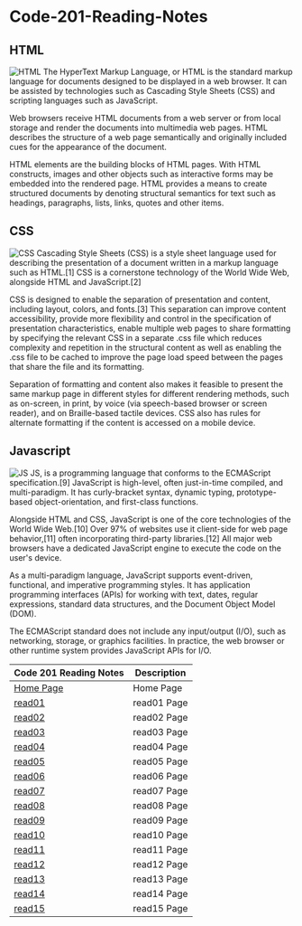 # Code-201-Reading-Notes
## HTML
![HTML](https://e3arabi.com/wp-content/uploads/2021/03/html-1.jpg)
The HyperText Markup Language, or HTML is the standard markup language for documents designed to be displayed in a web browser. It can be assisted by technologies such as Cascading Style Sheets (CSS) and scripting languages such as JavaScript.

Web browsers receive HTML documents from a web server or from local storage and render the documents into multimedia web pages. HTML describes the structure of a web page semantically and originally included cues for the appearance of the document.

HTML elements are the building blocks of HTML pages. With HTML constructs, images and other objects such as interactive forms may be embedded into the rendered page. HTML provides a means to create structured documents by denoting structural semantics for text such as headings, paragraphs, lists, links, quotes and other items. 

## CSS 
![CSS](https://www.w3docs.com/uploads/media/default/0001/05/6d07a36ebe6d55273b39440f2391f1d7e6d4092a.png)
Cascading Style Sheets (CSS) is a style sheet language used for describing the presentation of a document written in a markup language such as HTML.[1] CSS is a cornerstone technology of the World Wide Web, alongside HTML and JavaScript.[2]

CSS is designed to enable the separation of presentation and content, including layout, colors, and fonts.[3] This separation can improve content accessibility, provide more flexibility and control in the specification of presentation characteristics, enable multiple web pages to share formatting by specifying the relevant CSS in a separate .css file which reduces complexity and repetition in the structural content as well as enabling the .css file to be cached to improve the page load speed between the pages that share the file and its formatting.

Separation of formatting and content also makes it feasible to present the same markup page in different styles for different rendering methods, such as on-screen, in print, by voice (via speech-based browser or screen reader), and on Braille-based tactile devices. CSS also has rules for alternate formatting if the content is accessed on a mobile device.

## Javascript
![JS](https://3.bp.blogspot.com/-tfdMQH1Kszg/XD-diQnmSuI/AAAAAAAAMCg/ZQyeDQIaxrQYMJX_bqExOGOKtQQJ3M0wgCLcBGAs/s1600/%25D9%2584%25D8%25BA%25D8%25A9%2B%25D8%25AC%25D8%25A7%25D9%2581%25D8%25A7%2B%25D8%25B3%25D9%2583%25D8%25B1%25D9%258A%25D8%25A8%25D8%25AA%2BJavaScript.png)
 JS, is a programming language that conforms to the ECMAScript specification.[9] JavaScript is high-level, often just-in-time compiled, and multi-paradigm. It has curly-bracket syntax, dynamic typing, prototype-based object-orientation, and first-class functions.

Alongside HTML and CSS, JavaScript is one of the core technologies of the World Wide Web.[10] Over 97% of websites use it client-side for web page behavior,[11] often incorporating third-party libraries.[12] All major web browsers have a dedicated JavaScript engine to execute the code on the user's device.

As a multi-paradigm language, JavaScript supports event-driven, functional, and imperative programming styles. It has application programming interfaces (APIs) for working with text, dates, regular expressions, standard data structures, and the Document Object Model (DOM).

The ECMAScript standard does not include any input/output (I/O), such as networking, storage, or graphics facilities. In practice, the web browser or other runtime system provides JavaScript APIs for I/O.





| Code 201 Reading Notes                                                             | Description |
| -----------                                                                        | ----------- |
| [Home Page](https://github.com/HadeelAlshaer94/Code-201-Reading-Notes/edit/main/README.md)      | Home Page         |
| [read01](https://hadeelalshaee94.github.io/reading-notes/read01)                   | read01 Page       |
| [read02](https://hadeelalshaee94.github.io/reading-notes/read02)                   | read02 Page       |
| [read03](https://hadeelalshaee94.github.io/reading-notes/read03)                   | read03 Page       |
| [read04](https://hadeelalshaee94.github.io/reading-notes/read04)                   | read04 Page       |
| [read05](https://hadeelalshaee94.github.io/reading-notes/read05)                   | read05 Page       |
| [read06](https://hadeelalshaee94.github.io/reading-notes/read06)                   | read06 Page       |
| [read07](https://hadeelalshaee94.github.io/reading-notes/read07)                   | read07 Page       |
| [read08](https://hadeelalshaee94.github.io/reading-notes/read08)                   | read08 Page       |
| [read09](https://hadeelalshaee94.github.io/reading-notes/read09)                   | read09 Page       |
| [read10](https://hadeelalshaee94.github.io/reading-notes/read10)                   | read10 Page       |
| [read11](https://hadeelalshaee94.github.io/reading-notes/read11)                   | read11 Page       |
| [read12](https://hadeelalshaee94.github.io/reading-notes/read12)                   | read12 Page       |
| [read13](https://hadeelalshaee94.github.io/reading-notes/read13)                   | read13 Page       |
| [read14](https://hadeelalshaee94.github.io/reading-notes/read14)                   | read14 Page       |
| [read15](https://hadeelalshaee94.github.io/reading-notes/read15)                   | read15 Page       |
